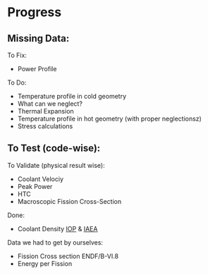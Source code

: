 # Progress

Missing Data: 
- 

To Fix:
- Power Profile
  
To Do:
- Temperature profile in cold geometry
- What can we neglect?
- Thermal Expansion
- Temperature profile in hot geometry (with proper neglectionsz)
- Stress calculations

To Test (code-wise):
- 

To Validate (physical result wise):
- Coolant Velociy
- Peak Power
- HTC
- Macroscopic Fission Cross-Section

Done:
- Coolant Density [IOP](https://iopscience.iop.org/article/10.1088/1755-1315/621/1/012028/pdf) & [IAEA](https://inis.iaea.org/collection/NCLCollectionStore/_Public/14/776/14776927.pdf)

Data we had to get by ourselves:
- Fission Cross section ENDF/B-VI.8
- Energy per Fission